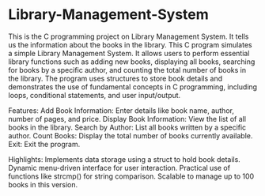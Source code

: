 # Library-Management-System
This is the C programming project on Library Management System. It tells us the information about the books in the library.
This C program simulates a simple Library Management System. It allows users to perform essential library functions such as adding new books, displaying all books, searching for books by a specific author, and counting the total number of books in the library. The program uses structures to store book details and demonstrates the use of fundamental concepts in C programming, including loops, conditional statements, and user input/output.


Features:
Add Book Information: Enter details like book name, author, number of pages, and price.
Display Book Information: View the list of all books in the library.
Search by Author: List all books written by a specific author.
Count Books: Display the total number of books currently available.
Exit: Exit the program.

Highlights:
Implements data storage using a struct to hold book details.
Dynamic menu-driven interface for user interaction.
Practical use of functions like strcmp() for string comparison.
Scalable to manage up to 100 books in this version.
